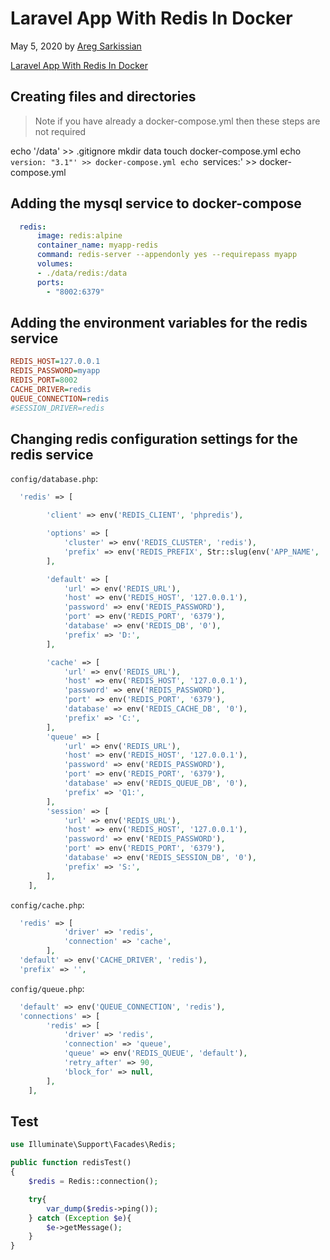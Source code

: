 # Laravel App With Redis In Docker

May 5, 2020 by [Areg Sarkissian](https://aregsar.com/about)

[Laravel App With Redis In Docker](https://aregsar.com/blog/2020/laravel-app-with-redis-in-docker)

## Creating files and directories

> Note if you have already a docker-compose.yml then these steps are not required

echo '/data' >> .gitignore
mkdir data
touch docker-compose.yml
echo `version: "3.1"' >> docker-compose.yml
echo `services:' >> docker-compose.yml

## Adding the mysql service to docker-compose

```yaml
  redis:
      image: redis:alpine
      container_name: myapp-redis
      command: redis-server --appendonly yes --requirepass myapp
      volumes:
      - ./data/redis:/data
      ports:
        - "8002:6379"
```

## Adding the environment variables for the redis service

```ini
REDIS_HOST=127.0.0.1
REDIS_PASSWORD=myapp
REDIS_PORT=8002
CACHE_DRIVER=redis
QUEUE_CONNECTION=redis
#SESSION_DRIVER=redis
```

## Changing redis configuration settings for the redis service

`config/database.php`:

```php
  'redis' => [

        'client' => env('REDIS_CLIENT', 'phpredis'),

        'options' => [
            'cluster' => env('REDIS_CLUSTER', 'redis'),
            'prefix' => env('REDIS_PREFIX', Str::slug(env('APP_NAME', 'myapp'), '_').'_database_'),
        ],

        'default' => [
            'url' => env('REDIS_URL'),
            'host' => env('REDIS_HOST', '127.0.0.1'),
            'password' => env('REDIS_PASSWORD'),
            'port' => env('REDIS_PORT', '6379'),
            'database' => env('REDIS_DB', '0'),
            'prefix' => 'D:',
        ],

        'cache' => [
            'url' => env('REDIS_URL'),
            'host' => env('REDIS_HOST', '127.0.0.1'),
            'password' => env('REDIS_PASSWORD'),
            'port' => env('REDIS_PORT', '6379'),
            'database' => env('REDIS_CACHE_DB', '0'),
            'prefix' => 'C:',
        ],
        'queue' => [
            'url' => env('REDIS_URL'),
            'host' => env('REDIS_HOST', '127.0.0.1'),
            'password' => env('REDIS_PASSWORD'),
            'port' => env('REDIS_PORT', '6379'),
            'database' => env('REDIS_QUEUE_DB', '0'),
            'prefix' => 'Q1:',
        ],
        'session' => [
            'url' => env('REDIS_URL'),
            'host' => env('REDIS_HOST', '127.0.0.1'),
            'password' => env('REDIS_PASSWORD'),
            'port' => env('REDIS_PORT', '6379'),
            'database' => env('REDIS_SESSION_DB', '0'),
            'prefix' => 'S:',
        ],
    ],
```

`config/cache.php`:

```php
  'redis' => [
            'driver' => 'redis',
            'connection' => 'cache',
        ],
  'default' => env('CACHE_DRIVER', 'redis'),
  'prefix' => '',
```

`config/queue.php`:

```php
  'default' => env('QUEUE_CONNECTION', 'redis'),
  'connections' => [
        'redis' => [
            'driver' => 'redis',
            'connection' => 'queue',
            'queue' => env('REDIS_QUEUE', 'default'),
            'retry_after' => 90,
            'block_for' => null,
        ],
    ],
```


## Test

```php
use Illuminate\Support\Facades\Redis;

public function redisTest()
{
    $redis = Redis::connection();

    try{
        var_dump($redis->ping());
    } catch (Exception $e){
        $e->getMessage();
    }
}
```